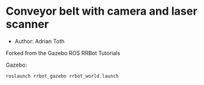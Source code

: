 # Conveyor belt with camera and laser scanner

* Author: Adrian Toth

Forked from the Gazebo ROS RRBot Tutorials

Gazebo:

    roslaunch rrbot_gazebo rrbot_world.launch
